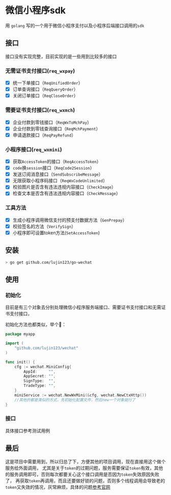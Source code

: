 # 微信小程序sdk

用 `golang` 写的一个用于微信小程序支付以及小程序后端接口调用的`sdk`

## 接口

接口没有实现完整，目前实现的是一些用到比较多的接口

### 无需证书支付接口(`req_wxpay`)

- [x] 统一下单接口（`ReqUnifiedOrder`）
- [x] 订单查询接口（`ReqQueryOrder`）
- [x] 关闭订单接口（`ReqCloseOrder`）

### 需要证书支付接口(`req_wxmch`)

- [x] 企业付款到零钱接口（`ReqWxToMchPay`）
- [x] 企业付款到零钱查询接口（`ReqMchPayment`）
- [x] 申请退款接口（`ReqPayRefund`）

### 小程序接口(`req_wxmini`)

- [x] 获取`AccessToken`的接口（`ReqAccessToken`）
- [x] `code`换`session`接口（`ReqCode2Session`）
- [x] 发送订阅消息接口（`SendSubscribeMessage`）
- [x] 无限获取小程序码接口（`ReqWxCodeUnlimited`）
- [x] 校验图片是否含有违法违规内容接口（`CheckImage`）
- [x] 检查文本是否含有违法违规内容接口（`CheckMessage`）

### 工具方法

- [x] 生成小程序调用微信支付的预支付数据方法（`GenPrepay`）
- [x] 校验签名的方法（`VerifySign`）
- [x] 小程序即可设置token方法(`SetAccessToken`)

## 安装

```sh
> go get github.com/lujin123/go-wechat
```

## 使用

### 初始化

目前是有三个对象去分别处理微信小程序服务端接口、需要证书支付接口和无需证书支付接口，

初始化方法也都类似，举个🌰：

```go
package myapp

import (
    "github.com/lujin123/wechat"
)

func init() {
    cfg := wechat.MiniConfig{
        AppId:     "",
        AppSecret: "",
        SignType:  "",
        TradeType: "",
    }
    miniService := wechat.NewWxMini(&cfg, wechat.NewCtxHttp())
    //其他的都是类似的方式，先初始化配置文件，然后new一个对象就行了
}
```

### 接口

具体接口参考测试用例

## 最后

这是项目中需要用到，所以归总了下，方便其他的项目调用，现在直接用这个做个服务给外面调用，
尤其是关于`token`的过期问题，服务需要保证`token`有效，其他的服务调用即可，否则每次都要关心这个接口调用是否因为`token`失效原因失败了，
再获取`token`再调用，而且还要做好锁的问题，否则多个线程调用会导致老的`token`又失效的情况，灰常麻烦，具体的问题[参考官网](https://developers.weixin.qq.com/miniprogram/dev/api-backend/open-api/access-token/auth.getAccessToken.html)
